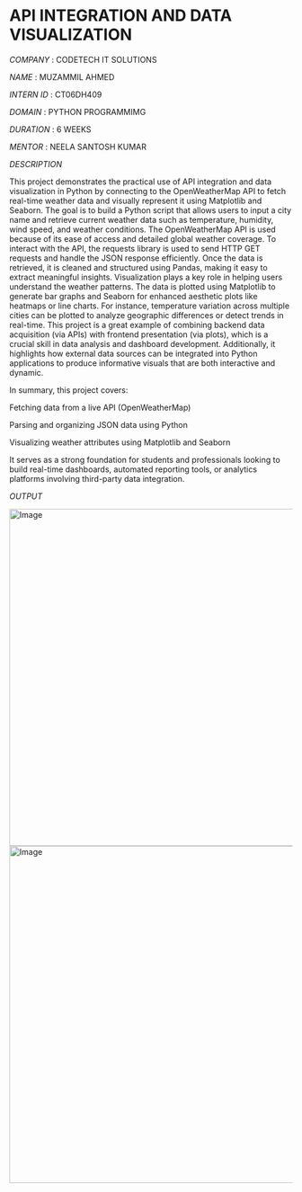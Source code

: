 # API INTEGRATION AND DATA VISUALIZATION 

*COMPANY* : CODETECH IT SOLUTIONS 

*NAME* : MUZAMMIL AHMED 

*INTERN ID* : CT06DH409 

*DOMAIN* : PYTHON PROGRAMMIMG 

*DURATION* : 6 WEEKS 

*MENTOR* : NEELA SANTOSH KUMAR 

*DESCRIPTION* 

This project demonstrates the practical use of API integration and data visualization in Python by connecting to the OpenWeatherMap API to fetch real-time weather data and visually represent it using Matplotlib and Seaborn. The goal is to build a Python script that allows users to input a city name and retrieve current weather data such as temperature, humidity, wind speed, and weather conditions. The OpenWeatherMap API is used because of its ease of access and detailed global weather coverage. To interact with the API, the requests library is used to send HTTP GET requests and handle the JSON response efficiently.
Once the data is retrieved, it is cleaned and structured using Pandas, making it easy to extract meaningful insights. Visualization plays a key role in helping users understand the weather patterns. The data is plotted using Matplotlib to generate bar graphs and Seaborn for enhanced aesthetic plots like heatmaps or line charts. For instance, temperature variation across multiple cities can be plotted to analyze geographic differences or detect trends in real-time. This project is a great example of combining backend data acquisition (via APIs) with frontend presentation (via plots), which is a crucial skill in data analysis and dashboard development. Additionally, it highlights how external data sources can be integrated into Python applications to produce informative visuals that are both interactive and dynamic.

In summary, this project covers:

Fetching data from a live API (OpenWeatherMap)

Parsing and organizing JSON data using Python

Visualizing weather attributes using Matplotlib and Seaborn

It serves as a strong foundation for students and professionals looking to build real-time dashboards, automated reporting tools, or analytics platforms involving third-party data integration.

*OUTPUT* 

<img width="1200" height="600" alt="Image" src="https://github.com/user-attachments/assets/57acbc78-514f-4f08-aba3-e9e53cf674e5" />

<img width="1200" height="600" alt="Image" src="https://github.com/user-attachments/assets/92d60063-66f5-47c7-98fe-88d510dceb0c" />



